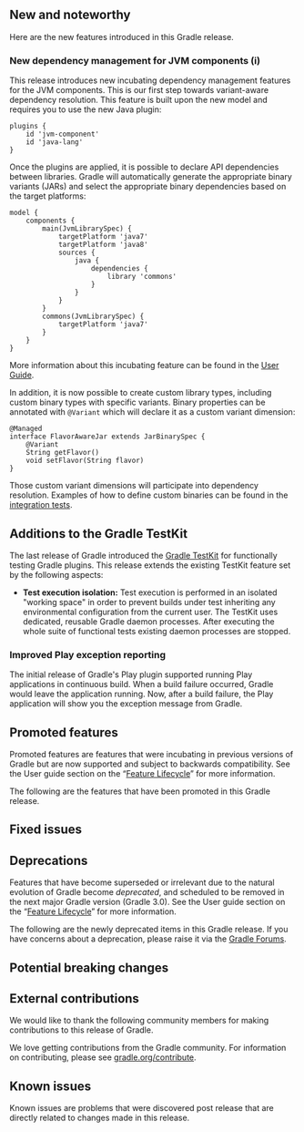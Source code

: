 ## New and noteworthy

Here are the new features introduced in this Gradle release.

<!--
IMPORTANT: if this is a patch release, ensure that a prominent link is included in the foreword to all releases of the same minor stream.
Add-->

<!--
### Example new and noteworthy
-->

### New dependency management for JVM components (i)

This release introduces new incubating dependency management features for the JVM components. This is our first step towards variant-aware dependency resolution.
This feature is built upon the new model and requires you to use the new Java plugin:

    plugins {
        id 'jvm-component'
        id 'java-lang'
    }

Once the plugins are applied, it is possible to declare API dependencies between libraries. Gradle will automatically generate the appropriate binary variants (JARs)
and select the appropriate binary dependencies based on the target platforms:

    model {
        components {
            main(JvmLibrarySpec) {
                targetPlatform 'java7'
                targetPlatform 'java8'
                sources {
                    java {
                        dependencies {
                            library 'commons'
                        }
                    }
                }
            }
            commons(JvmLibrarySpec) {
                targetPlatform 'java7'
            }
        }
    }

More information about this incubating feature can be found in the [User Guide](userguide/new_java_plugin.html).

In addition, it is now possible to create custom library types, including custom binary types with specific variants. Binary properties can be
annotated with `@Variant` which will declare it as a custom variant dimension:

    @Managed
    interface FlavorAwareJar extends JarBinarySpec {
        @Variant
        String getFlavor()
        void setFlavor(String flavor)
    }

Those custom variant dimensions will participate into dependency resolution. Examples of how to define custom binaries can be found in
the [integration tests](https://github.com/gradle/gradle/tree/master/subprojects/language-java/src/integTest/groovy/org/gradle/language/java).

## Additions to the Gradle TestKit

The last release of Gradle introduced the [Gradle TestKit](userguide/test_kit.html) for functionally testing Gradle plugins. This release extends
the existing TestKit feature set by the following aspects:

* **Test execution isolation:** Test execution is performed in an isolated "working space" in order to prevent builds under test inheriting any
environmental configuration from the current user. The TestKit uses dedicated, reusable Gradle daemon processes. After executing the whole suite of
functional tests existing daemon processes are stopped.

### Improved Play exception reporting

The initial release of Gradle's Play plugin supported running Play applications in continuous build.  When a build failure occurred, Gradle
would leave the application running.  Now, after a build failure, the Play application will show you the exception message from Gradle.

## Promoted features

Promoted features are features that were incubating in previous versions of Gradle but are now supported and subject to backwards compatibility.
See the User guide section on the “[Feature Lifecycle](userguide/feature_lifecycle.html)” for more information.

The following are the features that have been promoted in this Gradle release.

<!--
### Example promoted
-->

## Fixed issues

## Deprecations

Features that have become superseded or irrelevant due to the natural evolution of Gradle become *deprecated*, and scheduled to be removed
in the next major Gradle version (Gradle 3.0). See the User guide section on the “[Feature Lifecycle](userguide/feature_lifecycle.html)” for more information.

The following are the newly deprecated items in this Gradle release. If you have concerns about a deprecation, please raise it via the [Gradle Forums](http://discuss.gradle.org).

<!--
### Example deprecation
-->

## Potential breaking changes

<!--
### Example breaking change
-->

## External contributions

We would like to thank the following community members for making contributions to this release of Gradle.

<!--
* [Some person](https://github.com/some-person) - fixed some issue (GRADLE-1234)
-->

We love getting contributions from the Gradle community. For information on contributing, please see [gradle.org/contribute](http://gradle.org/contribute).

## Known issues

Known issues are problems that were discovered post release that are directly related to changes made in this release.
